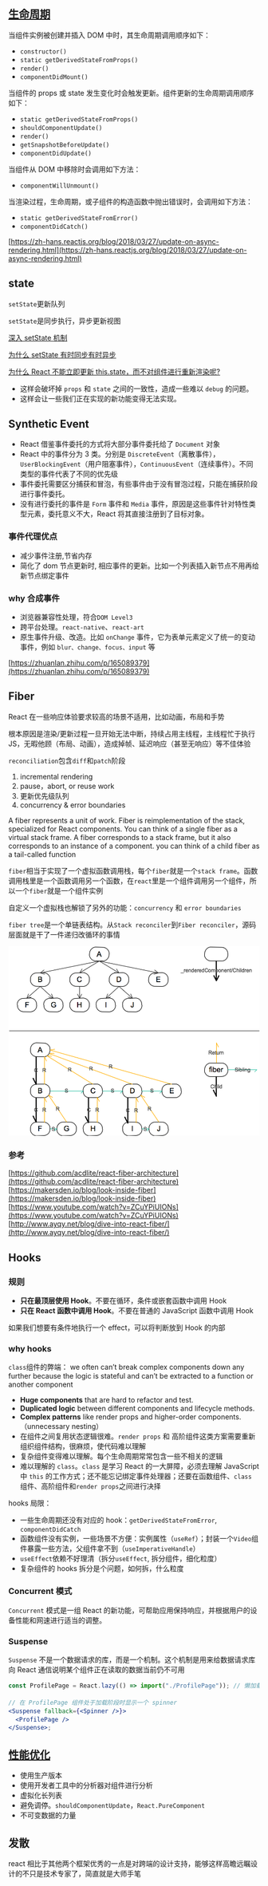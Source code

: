 ## [生命周期](https://zh-hans.reactjs.org/docs/react-component.html)

当组件实例被创建并插入 DOM 中时，其生命周期调用顺序如下：

- `constructor()`
- `static getDerivedStateFromProps()`
- `render()`
- `componentDidMount()`

当组件的 props 或 state 发生变化时会触发更新。组件更新的生命周期调用顺序如下：

- `static getDerivedStateFromProps()`
- `shouldComponentUpdate()`
- `render()`
- `getSnapshotBeforeUpdate()`
- `componentDidUpdate()`

当组件从 DOM 中移除时会调用如下方法：

- `componentWillUnmount()`

当渲染过程，生命周期，或子组件的构造函数中抛出错误时，会调用如下方法：

- `static getDerivedStateFromError()`
- `componentDidCatch()`

[https://zh-hans.reactjs.org/blog/2018/03/27/update-on-async-rendering.html](https://zh-hans.reactjs.org/blog/2018/03/27/update-on-async-rendering.html)

## state

`setState`更新队列

`setState`是同步执行，异步更新视图

[深入 setState 机制](https://github.com/sisterAn/blog/issues/26)

[为什么 setState 有时同步有时异步](https://github.com/Advanced-Frontend/Daily-Interview-Question/issues/17)

[为什么 React 不能立即更新 this.state，而不对组件进行重新渲染呢?](https://zh-hans.reactjs.org/docs/faq-state.html#why-doesnt-react-update-thisstate-synchronously)

- 这样会破坏掉 `props` 和 `state` 之间的一致性，造成一些难以 `debug` 的问题。
- 这样会让一些我们正在实现的新功能变得无法实现。

## Synthetic Event

- React 借鉴事件委托的方式将大部分事件委托给了 `Document` 对象
- React 中的事件分为 3 类。分别是 `DiscreteEvent`（离散事件），`UserBlockingEvent`（用户阻塞事件），`ContinuousEvent`（连续事件）。不同类型的事件代表了不同的优先级
- 事件委托需要区分捕获和冒泡，有些事件由于没有冒泡过程，只能在捕获阶段进行事件委托。
- 没有进行委托的事件是 `Form` 事件和 `Media` 事件，原因是这些事件针对特性类型元素，委托意义不大，React 将其直接注册到了目标对象。

### 事件代理优点

- 减少事件注册,节省内存
- 简化了 dom 节点更新时, 相应事件的更新。比如一个列表插入新节点不用再给新节点绑定事件

### why 合成事件

- 浏览器兼容性处理，符合`DOM Level3`
- 跨平台处理。`react-native`、`react-art`
- 原生事件升级、改造。比如 `onChange` 事件，它为表单元素定义了统一的变动事件，例如 `blur、change、focus、input` 等

[https://zhuanlan.zhihu.com/p/165089379](https://zhuanlan.zhihu.com/p/165089379)

## Fiber

React 在一些响应体验要求较高的场景不适用，比如动画，布局和手势

根本原因是渲染/更新过程一旦开始无法中断，持续占用主线程，主线程忙于执行 JS，无暇他顾（布局、动画），造成掉帧、延迟响应（甚至无响应）等不佳体验

`reconciliation`包含`diff`和`patch`阶段

1. incremental rendering
2. pause，abort, or reuse work
3. 更新优先级队列
4. concurrency & error boundaries

A fiber represents a unit of work.
Fiber is reimplementation of the stack, specialized for React components. You can think of a single fiber as a virtual stack frame.
A fiber corresponds to a stack frame, but it also corresponds to an instance of a component.
you can think of a child fiber as a tail-called function

`fiber`相当于实现了一个虚拟函数调用栈，每个`fiber`就是一个`stack frame`。函数调用栈里是一个函数调用另一个函数，在`react`里是一个组件调用另一个组件，所以一个`fiber`就是一个组件实例

自定义一个虚拟栈也解锁了另外的功能：`concurrency` 和 `error boundaries`

`fiber tree`是一个单链表结构。从`Stack reconciler`到`Fiber reconciler`，源码层面就是干了一件递归改循环的事情

![](https://raw.githubusercontent.com/littleprincewdk/figure-bed/master/20210510232530.png)

### 参考

[https://github.com/acdlite/react-fiber-architecture](https://github.com/acdlite/react-fiber-architecture)
[https://makersden.io/blog/look-inside-fiber](https://makersden.io/blog/look-inside-fiber)
[https://www.youtube.com/watch?v=ZCuYPiUIONs](https://www.youtube.com/watch?v=ZCuYPiUIONs)
[http://www.ayqy.net/blog/dive-into-react-fiber/](http://www.ayqy.net/blog/dive-into-react-fiber/)

## Hooks

### 规则

- **只在最顶层使用 Hook**。不要在循环，条件或嵌套函数中调用 Hook
- **只在 React 函数中调用 Hook**。不要在普通的 JavaScript 函数中调用 Hook

如果我们想要有条件地执行一个 effect，可以将判断放到 Hook 的内部

### why hooks

`class`组件的弊端：
we often can’t break complex components down any further because the logic is stateful and can’t be extracted to a function or another component

- **Huge components** that are hard to refactor and test.
- **Duplicated logic** between different components and lifecycle methods.
- **Complex patterns** like render props and higher-order components.（unnecessary nesting）
- 在组件之间复用状态逻辑很难。`render props` 和 高阶组件这类方案需要重新组织组件结构，很麻烦，使代码难以理解
- 复杂组件变得难以理解。每个生命周期常常包含一些不相关的逻辑
- 难以理解的 `class`。`class` 是学习 React 的一大屏障，必须去理解 JavaScript 中 `this` 的工作方式；还不能忘记绑定事件处理器；还要在函数组件、`class` 组件、高阶组件和`render props`之间进行决择

hooks 局限：

- 一些生命周期还没有对应的 hook：`getDerivedStateFromError`, `componentDidCatch`
- 函数组件没有实例，一些场景不方便：实例属性（`useRef`）；封装一个`Video`组件暴露一些方法，父组件拿不到（`useImperativeHandle`）
- `useEffect`依赖不好理清（拆分`useEffect`, 拆分组件，细化粒度）
- 复杂组件的 hooks 拆分是个问题，如何拆，什么粒度

### Concurrent 模式

`Concurrent` 模式是一组 React 的新功能，可帮助应用保持响应，并根据用户的设备性能和网速进行适当的调整。

### Suspense

`Suspense` 不是一个数据请求的库，而是一个机制。这个机制是用来给数据请求库向 React 通信说明某个组件正在读取的数据当前仍不可用

```jsx
const ProfilePage = React.lazy(() => import("./ProfilePage")); // 懒加载

// 在 ProfilePage 组件处于加载阶段时显示一个 spinner
<Suspense fallback={<Spinner />}>
  <ProfilePage />
</Suspense>;
```

## [性能优化](https://zh-hans.reactjs.org/docs/optimizing-performance.html)

- 使用生产版本
- 使用开发者工具中的分析器对组件进行分析
- 虚拟化长列表
- 避免调停。`shouldComponentUpdate`，`React.PureComponent`
- 不可变数据的力量

## 发散

react 相比于其他两个框架优秀的一点是对跨端的设计支持，能够这样高瞻远瞩设计的不只是技术专家了，简直就是大师手笔
